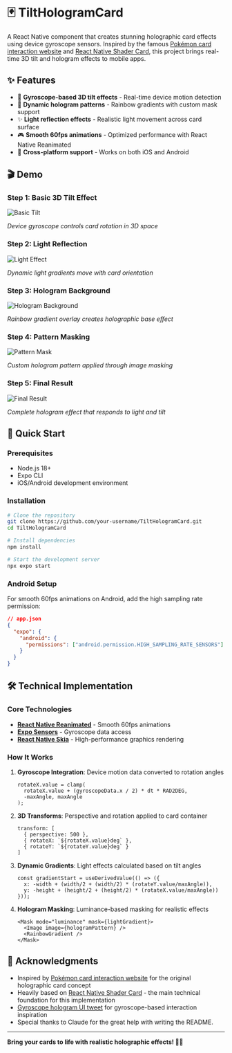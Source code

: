 # 🃏 TiltHologramCard

A React Native component that creates stunning holographic card effects using device gyroscope sensors. Inspired by the famous [Pokémon card interaction website](https://poke-holo.simey.me/) and [React Native Shader Card](https://github.com/jerinjohnk/RNShaderCard), this project brings real-time 3D tilt and hologram effects to mobile apps.

## ✨ Features

- 🎯 **Gyroscope-based 3D tilt effects** - Real-time device motion detection
- 💎 **Dynamic hologram patterns** - Rainbow gradients with custom mask support
- ✨ **Light reflection effects** - Realistic light movement across card surface
- 🎮 **Smooth 60fps animations** - Optimized performance with React Native Reanimated
- 📱 **Cross-platform support** - Works on both iOS and Android

## 🎬 Demo

### Step 1: Basic 3D Tilt Effect
![Basic Tilt](./assets/gifs/1_tilt.gif)

*Device gyroscope controls card rotation in 3D space*

### Step 2: Light Reflection
![Light Effect](./assets/gifs/2_light.gif)

*Dynamic light gradients move with card orientation*

### Step 3: Hologram Background
![Hologram Background](./assets/gifs/3_hologram_backgorund.gif)

*Rainbow gradient overlay creates holographic base effect*

### Step 4: Pattern Masking
![Pattern Mask](./assets/gifs/4_hologram_pattern_mask.gif)

*Custom hologram pattern applied through image masking*

### Step 5: Final Result
![Final Result](./assets/gifs/5_hologram_light_mask.gif)

*Complete hologram effect that responds to light and tilt*

## 🚀 Quick Start

### Prerequisites

- Node.js 18+
- Expo CLI
- iOS/Android development environment

### Installation

```bash
# Clone the repository
git clone https://github.com/your-username/TiltHologramCard.git
cd TiltHologramCard

# Install dependencies
npm install

# Start the development server
npx expo start
```

### Android Setup

For smooth 60fps animations on Android, add the high sampling rate permission:

```json
// app.json
{
  "expo": {
    "android": {
      "permissions": ["android.permission.HIGH_SAMPLING_RATE_SENSORS"]
    }
  }
}
```

## 🛠️ Technical Implementation

### Core Technologies

- **[React Native Reanimated](https://docs.swmansion.com/react-native-reanimated/)** - Smooth 60fps animations
- **[Expo Sensors](https://docs.expo.dev/versions/latest/sdk/gyroscope/)** - Gyroscope data access
- **[React Native Skia](https://shopify.github.io/react-native-skia/)** - High-performance graphics rendering

### How It Works

1. **Gyroscope Integration**: Device motion data converted to rotation angles
   ```tsx
   rotateX.value = clamp(
     rotateX.value + (gyroscopeData.x / 2) * dt * RAD2DEG,
     -maxAngle, maxAngle
   );
   ```

2. **3D Transforms**: Perspective and rotation applied to card container
   ```tsx
   transform: [
     { perspective: 500 },
     { rotateX: `${rotateX.value}deg` },
     { rotateY: `${rotateY.value}deg` }
   ]
   ```

3. **Dynamic Gradients**: Light effects calculated based on tilt angles
   ```tsx
   const gradientStart = useDerivedValue(() => ({
     x: -width + (width/2 + (width/2) * (rotateY.value/maxAngle)),
     y: -height + (height/2 + (height/2) * (rotateX.value/maxAngle))
   }));
   ```

4. **Hologram Masking**: Luminance-based masking for realistic effects
   ```tsx
   <Mask mode="luminance" mask={lightGradient}>
     <Image image={hologramPattern} />
     <RainbowGradient />
   </Mask>
   ```




## 🙏 Acknowledgments

- Inspired by [Pokémon card interaction website](https://poke-holo.simey.me/) for the original holographic card concept
- Heavily based on [React Native Shader Card](https://github.com/jerinjohnk/RNShaderCard) - the main technical foundation for this implementation
- [Gyroscope hologram UI tweet](https://x.com/luciascarlet/status/1930614317541474598?s=46) for gyroscope-based interaction inspiration
- Special thanks to Claude for the great help with writing the README.
---

**Bring your cards to life with realistic holographic effects! 🌈✨**

